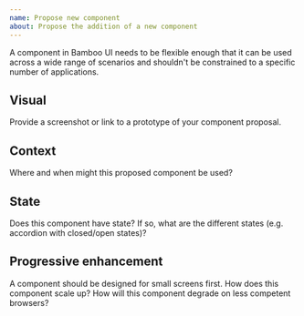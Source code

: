 ```yaml
---
name: Propose new component
about: Propose the addition of a new component
---
```


A component in Bamboo UI needs to be flexible enough that it can be used across a wide range of scenarios and shouldn't be constrained to a specific number of applications.

## Visual

Provide a screenshot or link to a prototype of your component proposal.

## Context

Where and when might this proposed component be used?

## State

Does this component have state? If so, what are the different states (e.g. accordion with closed/open states)?

## Progressive enhancement

A component should be designed for small screens first. How does this component scale up?
How will this component degrade on less competent browsers?
